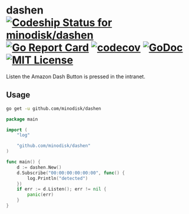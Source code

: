 # dashen [![Codeship Status for minodisk/dashen](https://img.shields.io/codeship/8c4d91c0-ecf4-0134-e2b6-0a42fa094665/master.svg?style=flat)](https://app.codeship.com/projects/208467) [![Go Report Card](https://goreportcard.com/badge/github.com/minodisk/dashen)](https://goreportcard.com/report/github.com/minodisk/dashen) [![codecov](https://codecov.io/gh/minodisk/dashen/branch/master/graph/badge.svg)](https://codecov.io/gh/minodisk/dashen) [![GoDoc](https://img.shields.io/badge/godoc-reference-5272B4.svg?style=flat)](https://godoc.org/github.com/minodisk/dashen) [![MIT License](http://img.shields.io/badge/license-MIT-blue.svg?style=flat)](LICENSE)

Listen the Amazon Dash Button is pressed in the intranet.

## Usage

```sh
go get -u github.com/minodisk/dashen
```

```go
package main

import (
	"log"

	"github.com/minodisk/dashen"
)

func main() {
	d := dashen.New()
	d.Subscribe("00:00:00:00:00:00", func() {
		log.Println("detected")
	})
	if err := d.Listen(); err != nil {
		panic(err)
	}
}
```
